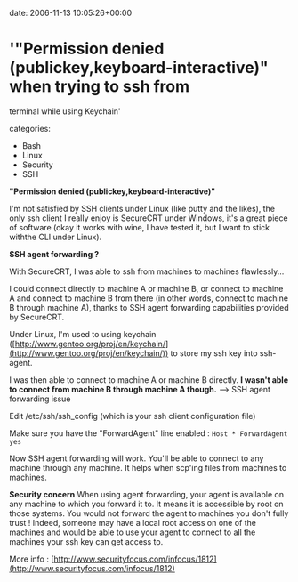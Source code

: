 


date: 2006-11-13 10:05:26+00:00


# '"Permission denied (publickey,keyboard-interactive)" when trying to ssh from
  terminal while using Keychain'

categories:
- Bash
- Linux
- Security
- SSH


**"Permission denied (publickey,keyboard-interactive)"**

I'm not satisfied by SSH clients under Linux (like putty and the likes), the only ssh client I really enjoy is SecureCRT under Windows, it's a great piece of software (okay it works with wine, I have tested it, but I want to stick withthe CLI under Linux).

**SSH agent forwarding ?**



With SecureCRT, I was able to ssh from machines to machines flawlessly...

I could connect directly to machine A or machine B, or connect to machine A and connect to machine B from there (in other words, connect to machine B through machine A), thanks to SSH agent forwarding capabilities provided by SecureCRT.


Under Linux, I'm used to using keychain ([http://www.gentoo.org/proj/en/keychain/](http://www.gentoo.org/proj/en/keychain/))  to store my ssh key into ssh-agent.

I was then able to connect to machine A or machine B directly.
**I wasn't able to connect from machine B through machine A though.**
--> SSH agent forwarding issue

Edit /etc/ssh/ssh_config (which is your ssh client configuration file)

Make sure you have the "ForwardAgent" line enabled :
`Host *
   ForwardAgent yes`

Now SSH agent forwarding will work.
You'll be able to connect to any machine through any machine.
It helps when scp'ing files from machines to machines.

**Security concern**
When using agent forwarding, your agent is available on any machine to which you forward it to. It means it is accessible by root on those systems. You would not forward the agent to machines you don't fully trust ! Indeed, someone may have a local root access on one of the machines and would be able to use your agent to connect to all the machines your ssh key can get access to.

More info : [http://www.securityfocus.com/infocus/1812](http://www.securityfocus.com/infocus/1812)
